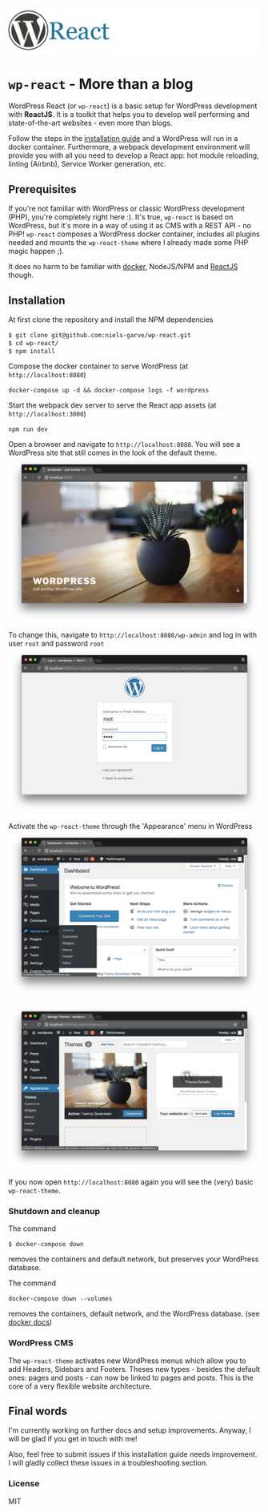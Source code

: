 ![WordPress React logo](docs/logo.jpg)

# `wp-react` - More than a blog

WordPress React (or `wp-react`) is a basic setup for WordPress development with **ReactJS**. It is a toolkit that helps you to develop well performing and state-of-the-art websites - even more than blogs.

Follow the steps in the [installation guide](#installation) and a WordPress will run in a docker container. Furthermore, a webpack development environment will provide you with all you need to develop a React app: hot module reloading, linting (Airbnb), Service Worker generation, etc.

## Prerequisites

If you're not familiar with WordPress or classic WordPress development (PHP), you're completely right here :). It's true, `wp-react` is based on WordPress, but it's more in a way of using it as CMS with a REST API - no PHP! `wp-react` composes a WordPress docker container, includes all plugins needed and mounts the `wp-react-theme` where I already made some PHP magic happen ;).

It does no harm to be familiar with [docker](https://www.docker.com/), NodeJS/NPM and [ReactJS](https://reactjs.org/) though.

## Installation

At first clone the repository and install the NPM dependencies
```
$ git clone git@github.com:niels-garve/wp-react.git
$ cd wp-react/
$ npm install
```

Compose the docker container to serve WordPress (at `http://localhost:8080`)
```
docker-compose up -d && docker-compose logs -f wordpress
```

Start the webpack dev server to serve the React app assets (at `http://localhost:3000`)
```
npm run dev
```

Open a browser and navigate to `http://localhost:8080`. You will see a WordPress site that still comes in the look of the default theme.
![WordPress React logo](docs/step-0.png)

To change this, navigate to `http://localhost:8080/wp-admin` and log in with user `root` and password `root`
![WordPress React logo](docs/step-1.png)

Activate the `wp-react-theme` through the 'Appearance' menu in WordPress
![WordPress React logo](docs/step-2.png)

![WordPress React logo](docs/step-3.png)

If you now open `http://localhost:8080` again you will see the (very) basic `wp-react-theme`.

### Shutdown and cleanup

The command
```
$ docker-compose down
```
removes the containers and default network, but preserves your WordPress database.

The command
```
docker-compose down --volumes
```
removes the containers, default network, and the WordPress database. (see [docker docs](https://docs.docker.com/compose/wordpress/#shutdown-and-cleanup))

### WordPress CMS

The `wp-react-theme` activates new WordPress menus which allow you to add Headers, Sidebars and Footers. Theses new types - besides the default ones: pages and posts - can now be linked to pages and posts. This is the core of a very flexible website architecture.

## Final words

I'm currently working on further docs and setup improvements. Anyway, I will be glad if you get in touch with me!

Also, feel free to submit issues if this installation guide needs improvement. I will gladly collect these issues in a troubleshooting section.

### License

MIT